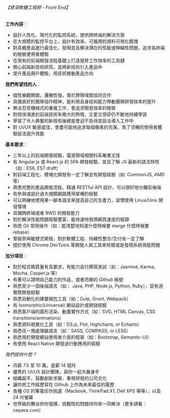 ###### 【資深軟體工程師 - Front End】

**工作內容**：

- 設計人性化、現代化的監控系統，提供跨終端的解決方案
- 在大規模的監控平台上，設計有效率、可複用的資料可視化模塊
- 對具體產品進行最佳化，發現並且解決潛在的性能或伸縮性問題，追求各終端的極致使用者體驗
- 在現有的前端開發流程基礎上打造提昇工作效率的工具鏈
- 關心前端新技術研究，並將新技術引入產品中
- 提升產品用戶體驗，用技術推動產品方向

**我們希望找的人**：

- 個性樂觀開朗，邏輯性強，善於跨領域間協同合作
- 具備良好的團隊協作精神，能利用自身技術能力帶動團隊研發效率的提升
- 無法忍受機械式的重複工作，會追求開發效率的極致
- 對飛快演進的前端技術有極大的熱情，又愛又恨卻仍不斷地持續學習
- 學習了令人興奮的新技術後總是會迫不及待並設法導入工作中
- 對 UI/UX 敏感度佳，會盡可能地追求每個像素的完美，為了流暢的使用者體驗設法提升效能

**基本要求**：

- 三年以上的前端開發經驗，電資領域相關科系畢業尤佳
- 有 Angular.js 或 React.js 的 SPA 開發經驗，並且了解 JS 最新的語法特性（如：ES6, ES7 draft）
- 對前端工程化、模塊化開發有一定了解並有開發經驗（如: CommonJS, AMD 等）
- 熟悉完整的產品開發流程，精通 RESTful API 設計，可以很好地分離前後端
- 有參與或設計過大規模網路應用架構的經驗
- 可以熟練地使用某一腳本語言來提高自己的生產力，習慣使用 Linux/Unix 開發環境
- 具備跨終端或者 RWD 的開發能力
- 對於解決性能問題經驗豐富，能快速地發現網頁速度的瓶頸
- 熟悉 Git 常用操作（如：能清楚地知道什麼時候要 merge 什麼時候要 rebase）
- 曾經參與敏捷式開發，對於軟體工程、持續性整合/交付有一定了解
- 擅於使用 Chrome DevTools 等開發人員工具來除錯或是發現系統效能問題

**加分項目**：

- 對於程式碼質量有高要求，有能力自行撰寫測試（如：Jasmine, Karma, Mocha, Casper.js 等）
- 有著可以證明自己能力的作品，或者亮眼的 Github 帳號
- 熟悉至少一個後端語言（如： Java, PHP, Node.js, Python, Ruby），並有過實際開發經驗
- 熟悉自動化的建置捆包工具（如：Gulp, Grunt, Webpack）
- 有 Isomorphic(Universal) 網站設計或開發經驗
- 熟悉客戶端的圖形渲染、動畫實作方式（如：SVG, HTML Canvas, CSS transitions/animations）
- 熟悉資料視覺化工具（如：D3.js, Flot, Highcharts, or Echarts）
- 熟悉任一預處理器語言（如：SASS, COMPASS, or LESS）
- 熟悉用於開發網站使用者介面的框架（如：Bootstrap, Semantic-UI）
- 有使用 React Native 開發過行動應用的經驗

*我們提供什麼？*

- 月薪 7.5 至 10 萬，底薪 14 個月
- 優秀的 UI/UX 設計團隊，與你一起大展身手
- 組織扁平、鼓勵創新求變、重視研發的公司文化
- 讓你把工作經歷寫在 Github 上作為未來最佳的履歷
- 各種 OS 的筆電任你挑選（Macbook, ThinkPad X1, Dell XPS 等等），以及 24 吋螢幕
- 世界級的舞台供你發揮、挑戰性的問題待你來一同解決（更多請看：cepave.com）
